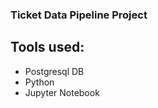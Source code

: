 ### Ticket Data Pipeline Project

## Tools used:

- Postgresql DB
- Python
- Jupyter Notebook




    



